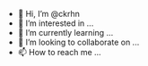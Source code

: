 - 👋 Hi, I’m @ckrhn
- 👀 I’m interested in ...
- 🌱 I’m currently learning ...
- 💞️ I’m looking to collaborate on ...
- 📫 How to reach me ...

<!---
ckrhn/ckrhn is a ✨ special ✨ repository because its `README.md` (this file) appears on your GitHub profile.
You can click the Preview link to take a look at your changes.
--->
